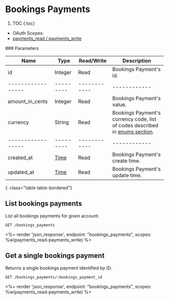 # Bookings Payments

1. TOC
{:toc}

<ul class="nav nav-pills pull-right" role="tablist">
  <li class="disabled"><a>OAuth Scopes:</a></li>
  <li class="active"><a href="#payments_read-payments_write" role="tab" data-toggle="pill">
    payments_read / payments_write
  </a></li>
</ul>

<div class="tab-content" markdown="1">
  <div class="tab-pane active" id="payments_read-payments_write" markdown="1">
### Parameters

Name             | Type    | Read/Write | Description
-----------------|---------|------------|------------
id               | Integer | Read       | Bookings Payment's id.
-----------------|---------|------------|------------
amount_in_cents  | Integer | Read       | Bookings Payment's value.
currency         | String  | Read       | Bookings Payment's currency code, list of codes described in [enums section](/reference/enums#currencies).
-----------------|---------|------------|------------
created_at       | [Time](/reference/enums#formats) | Read       | Bookings Payment's create time.
updated_at       | [Time](/reference/enums#formats) | Read       | Bookings Payment's update time.
{: class="table table-bordered"}
  </div>
</div>

## List bookings payments

List all bookings payments for given account.

~~~
GET /bookings_payments
~~~

<%= render 'json_response', endpoint: "bookings_payments",
  scopes: %w(payments_read-payments_write) %>

## Get a single bookings payment

Returns a single bookings payment identified by ID.

~~~
GET /bookings_payments/:bookings_payment_id
~~~

<%= render 'json_response', endpoint: "bookings_payments",
  scopes: %w(payments_read-payments_write) %>
